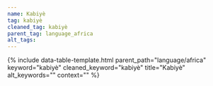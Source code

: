 ```yaml
---
name: Kabiyè
tag: kabiyè
cleaned_tag: kabiyè
parent_tag: language_africa
alt_tags: 
---
```


{% include data-table-template.html 
  parent_path="language/africa" 
  keyword="kabiyè" 
  cleaned_keyword="kabiyè" 
  title="Kabiyè"
  alt_keywords=""
  context=""
%}

